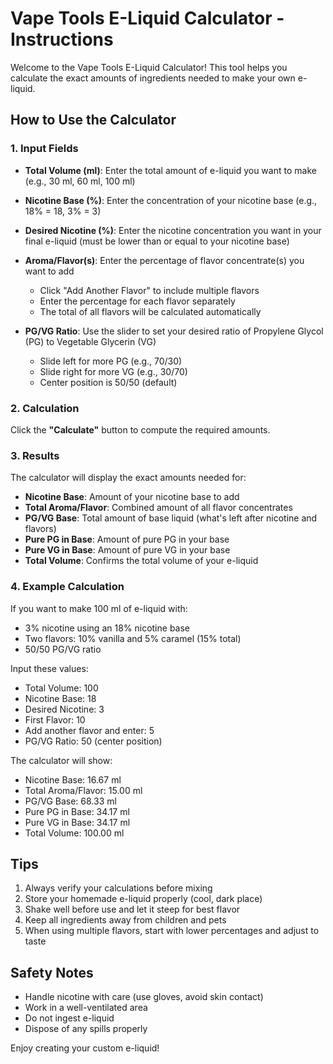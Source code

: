 # Vape Tools E-Liquid Calculator - Instructions

Welcome to the Vape Tools E-Liquid Calculator! This tool helps you calculate the exact amounts of ingredients needed to make your own e-liquid.

## How to Use the Calculator

### 1. Input Fields

- **Total Volume (ml)**: Enter the total amount of e-liquid you want to make (e.g., 30 ml, 60 ml, 100 ml)

- **Nicotine Base (%)**: Enter the concentration of your nicotine base (e.g., 18% = 18, 3% = 3)

- **Desired Nicotine (%)**: Enter the nicotine concentration you want in your final e-liquid (must be lower than or equal to your nicotine base)

- **Aroma/Flavor(s)**: Enter the percentage of flavor concentrate(s) you want to add
  - Click "Add Another Flavor" to include multiple flavors
  - Enter the percentage for each flavor separately
  - The total of all flavors will be calculated automatically

- **PG/VG Ratio**: Use the slider to set your desired ratio of Propylene Glycol (PG) to Vegetable Glycerin (VG)
  - Slide left for more PG (e.g., 70/30)
  - Slide right for more VG (e.g., 30/70)
  - Center position is 50/50 (default)

### 2. Calculation

Click the **"Calculate"** button to compute the required amounts.

### 3. Results

The calculator will display the exact amounts needed for:

- **Nicotine Base**: Amount of your nicotine base to add
- **Total Aroma/Flavor**: Combined amount of all flavor concentrates
- **PG/VG Base**: Total amount of base liquid (what's left after nicotine and flavors)
- **Pure PG in Base**: Amount of pure PG in your base
- **Pure VG in Base**: Amount of pure VG in your base
- **Total Volume**: Confirms the total volume of your e-liquid

### 4. Example Calculation

If you want to make 100 ml of e-liquid with:
- 3% nicotine using an 18% nicotine base
- Two flavors: 10% vanilla and 5% caramel (15% total)
- 50/50 PG/VG ratio

Input these values:
- Total Volume: 100
- Nicotine Base: 18
- Desired Nicotine: 3
- First Flavor: 10
- Add another flavor and enter: 5
- PG/VG Ratio: 50 (center position)

The calculator will show:
- Nicotine Base: 16.67 ml
- Total Aroma/Flavor: 15.00 ml
- PG/VG Base: 68.33 ml
- Pure PG in Base: 34.17 ml
- Pure VG in Base: 34.17 ml
- Total Volume: 100.00 ml

## Tips

1. Always verify your calculations before mixing
2. Store your homemade e-liquid properly (cool, dark place)
3. Shake well before use and let it steep for best flavor
4. Keep all ingredients away from children and pets
5. When using multiple flavors, start with lower percentages and adjust to taste

## Safety Notes

- Handle nicotine with care (use gloves, avoid skin contact)
- Work in a well-ventilated area
- Do not ingest e-liquid
- Dispose of any spills properly

Enjoy creating your custom e-liquid!